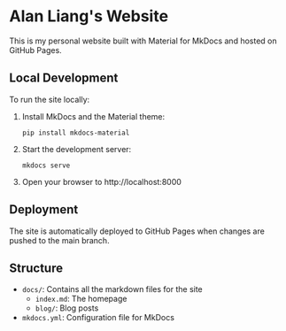 # Alan Liang's Website

This is my personal website built with Material for MkDocs and hosted on GitHub Pages.

## Local Development

To run the site locally:

1. Install MkDocs and the Material theme:
   ```
   pip install mkdocs-material
   ```

2. Start the development server:
   ```
   mkdocs serve
   ```

3. Open your browser to http://localhost:8000

## Deployment

The site is automatically deployed to GitHub Pages when changes are pushed to the main branch.

## Structure

- `docs/`: Contains all the markdown files for the site
  - `index.md`: The homepage
  - `blog/`: Blog posts
- `mkdocs.yml`: Configuration file for MkDocs